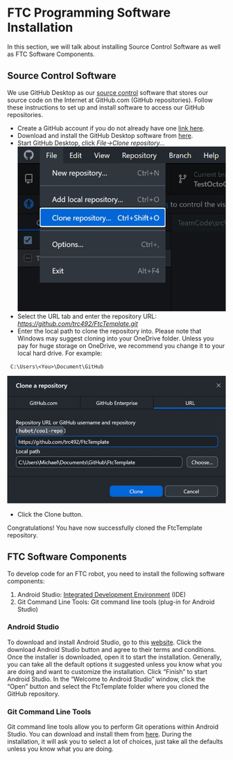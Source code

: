 # FTC Programming Software Installation
In this section, we will talk about installing Source Control Software as well as FTC Software Components.

## Source Control Software
We use GitHub Desktop as our [source control](https://en.wikipedia.org/wiki/Source_Code_Control_System) software that stores our source code on the Internet at GitHub.com (GitHub repositories). Follow these instructions to set up and install software to access our GitHub repositories.
* Create a GitHub account if you do not already have one [link here](https://GitHub.com).
* Download and install the GitHub Desktop software from [here](https://desktop.github.com).
* Start GitHub Desktop, click *File->Clone repository...*
 ![image name](/images/GitHubDesktopFileClone.jpg)
* Select the URL tab and enter the repository URL: *https://github.com/trc492/FtcTemplate.git*
* Enter the local path to clone the repository into. Please note that Windows may suggest cloning into your OneDrive folder. Unless you pay for huge storage on OneDrive, we recommend you change it to your local hard drive. For example:
```
 C:\Users\<You>\Document\GitHub
```

 ![image name](/images/GitHubDesktopCloneRepoFtc.jpg)
* Click the Clone button.

Congratulations! You have now successfully cloned the FtcTemplate repository.

## FTC Software Components
To develop code for an FTC robot, you need to install the following software components:
1. Android Studio: [Integrated Development Environment](https://en.wikipedia.org/wiki/Integrated_development_environment) (IDE)
2. Git Command Line Tools: Git command line tools (plug-in for Android Studio)

### Android Studio
To download and install Android Studio, go to this [website](https://developer.android.com/studio). Click the download Android Studio button and agree to their terms and conditions. Once the installer is downloaded, open it to start the installation. Generally, you can take all the default options it suggested unless you know what you are doing and want to customize the installation. Click “Finish” to start Android Studio. In the “Welcome to Android Studio” window, click the “Open” button and select the FtcTemplate folder where you cloned the GitHub repository.

### Git Command Line Tools
Git command line tools allow you to perform Git operations within Android Studio. You can download and install them from [here](https://git-scm.com/downloads). During the installation, it will ask you to select a lot of choices, just take all the defaults unless you know what you are doing.

